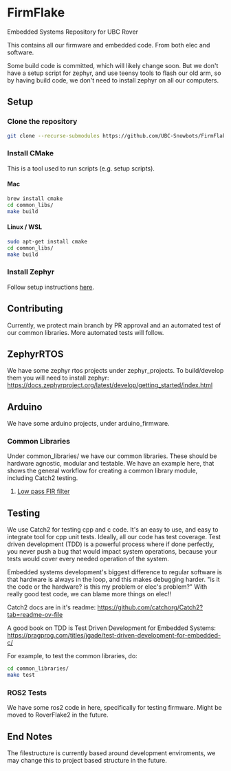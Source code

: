# FirmFlake
Embedded Systems Repository for UBC Rover

This contains all our firmware and embedded code. From both elec and software.

Some build code is committed, which will likely change soon. But we don't have a setup script for zephyr, and use teensy tools to flash our old arm, so by having build code, we don't need to install zephyr on all our computers.


## Setup

### Clone the repository
```bash
git clone --recurse-submodules https://github.com/UBC-Snowbots/FirmFlake.git
```

### Install CMake

This is a tool used to run scripts (e.g. setup scripts).

#### Mac
```bash
brew install cmake
cd common_libs/
make build
```

#### Linux / WSL
```bash
sudo apt-get install cmake
cd common_libs/
make build
```

### Install Zephyr

Follow setup instructions [here](https://docs.zephyrproject.org/latest/develop/getting_started/index.html).

## Contributing
Currently, we protect main branch by PR approval and an automated test of our common libraries.
More automated tests will follow.


## ZephyrRTOS
We have some zephyr rtos projects under zephyr_projects. To build/develop them you will need to install zephyr: https://docs.zephyrproject.org/latest/develop/getting_started/index.html

## Arduino
We have some arduino projects, under arduino_firmware.

### Common Libraries
Under common_libraries/ we have our common libraries. These should be hardware agnostic, modular and testable.
We have an example here, that shows the general workflow for creating a common library module, including Catch2 testing.

1. [Low pass FIR filter](common_libraries/low_pass_fir_filter/README.md)

## Testing
We use Catch2 for testing cpp and c code. It's an easy to use, and easy to integrate tool for cpp unit tests.
Ideally, all our code has test coverage. Test driven development (TDD) is a powerful process where if done perfectly, you never push a bug that would impact system operations, because your tests would cover every needed operation of the system.

Embedded systems development's biggest difference to regular software is that hardware is always in the loop, and this makes debugging harder. "is it the code or the hardware? is this my problem or elec's problem?" With really good test code, we can blame more things on elec!!

Catch2 docs are in it's readme: https://github.com/catchorg/Catch2?tab=readme-ov-file

A good book on TDD is Test Driven Development for Embedded Systems: https://pragprog.com/titles/jgade/test-driven-development-for-embedded-c/

For example, to test the common libraries, do:
```bash
cd common_libraries/
make test
```

### ROS2 Tests
We have some ros2 code in here, specifically for testing firmware. Might be moved to RoverFlake2 in the future.

## End Notes
The filestructure is currently based around development enviroments, we may change this to project based structure in the future.